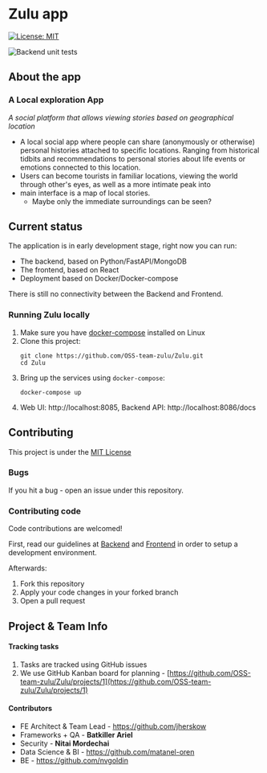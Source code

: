 # Zulu app
[![License: MIT](https://img.shields.io/badge/License-MIT-yellow.svg)](https://opensource.org/licenses/MIT)

![Backend unit tests](https://github.com/OSS-team-zulu/Zulu/workflows/Backend%20unit%20tests/badge.svg?branch=master)

## About the app

### A Local exploration App

*A social platform that allows viewing stories based on geographical location*

 - A local social app where people can share (anonymously or otherwise) personal histories attached to specific locations. Ranging from historical tidbits and recommendations to personal stories about life events or emotions connected to this location.
 - Users can become tourists in familiar locations, viewing the world through other's eyes, as well as a more intimate peak into
 - main interface is a map of local stories.
	 - Maybe only the immediate surroundings can be seen?


## Current status

The application is in early development stage, right now you can run: 
* The backend, based on Python/FastAPI/MongoDB
* The frontend, based on React
* Deployment based on Docker/Docker-compose

There is still no connectivity between the Backend and Frontend.  


### Running Zulu locally

1. Make sure you have [docker-compose](https://docs.docker.com/compose/install/) installed on Linux
2. Clone this project: 
	```shell
	git clone https://github.com/OSS-team-zulu/Zulu.git
	cd Zulu
	```
3. Bring up the services using `docker-compose`:
	```shell
	docker-compose up
	```
4. Web UI: http://localhost:8085, Backend API: http://localhost:8086/docs 


## Contributing
This project is under the [MIT License](./LICENSE.md)
### Bugs
If you hit a bug - open an issue under this repository.
### Contributing code
Code contributions are welcomed!

First, read our guidelines at [Backend](./backend/README.md) and [Frontend](./frontend/README.md) in order to setup a development environment. 

Afterwards:
1. Fork this repository
2. Apply your code changes in your forked branch
3. Open a pull request

## Project & Team Info

#### Tracking tasks
1. Tasks are tracked using GitHub issues
2. We use GitHub Kanban board for planning - [https://github.com/OSS-team-zulu/Zulu/projects/1](https://github.com/OSS-team-zulu/Zulu/projects/1)


#### Contributors  
 - FE Architect & Team Lead -  https://github.com/jherskow
 - Frameworks + QA  - **Batkiller Ariel**
 - Security - **Nitai Mordechai**
 - Data Science & BI - https://github.com/matanel-oren
 - BE - https://github.com/nvgoldin
